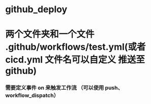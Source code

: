 # github_deploy

# 两个文件夹和一个文件 .github/workflows/test.yml(或者cicd.yml 文件名可以自定义 推送至github)

### 需要定义事件 on 来触发工作流 （可以使用 push、workflow_dispatch）